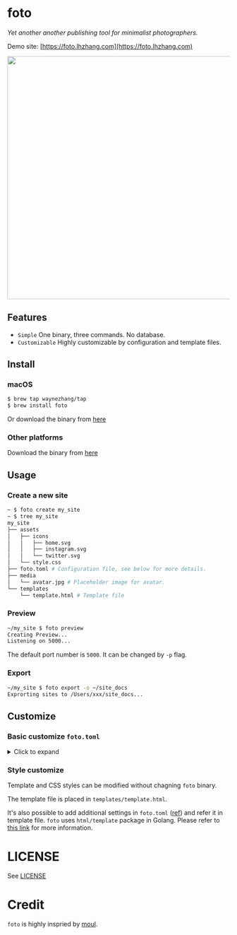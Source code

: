 # foto

_Yet another another publishing tool for minimalist photographers._

Demo site: [https://foto.lhzhang.com](https://foto.lhzhang.com)

<img width="550" alt="" src="https://user-images.githubusercontent.com/480052/181399181-25d3657d-7fff-4ad0-97a0-392a8effb18e.png">

## Features

- `Simple` One binary, three commands. No database.
- `Customizable` Highly customizable by configuration and template files.

## Install

### macOS

```bash
$ brew tap waynezhang/tap
$ brew install foto
```

Or download the binary from [here](https://github.com/waynezhang/foto/releases)

### Other platforms

Download the binary from [here](https://github.com/waynezhang/foto/releases)

## Usage

### Create a new site

```bash
~ $ foto create my_site
~ $ tree my_site
my_site
├── assets
│   ├── icons
│   │   ├── home.svg
│   │   ├── instagram.svg
│   │   └── twitter.svg
│   └── style.css
├── foto.toml # Configuration file, see below for more details.
├── media
│   └── avatar.jpg # Placeholder image for avatar.
└── templates
    └── template.html # Template file
```

### Preview

```bash
~/my_site $ foto preview
Creating Preview...
Listening on 5000...
```

The default port number is `5000`. It can be changed by `-p` flag.

### Export

```bash
~/my_site $ foto export -o ~/site_docs
Exprorting sites to /Users/xxx/site_docs...
```

## Customize

### Basic customize `foto.toml`

<details>
  <summary>Click to expand</summary>
  
  ```toml
  [site]
  # The title of the site
  title = "A new site"
  # The name of the author
  author = "Author Here"
  
  # Site navigation links
  # You can remove any navigation links or add more link by adding following lines
  #     [[site.nav]]
  #     icon = ""
  #     link = ""
  # Navigation links are added in the order encountered.
  
  [[site.nav]]
  icon = "assets/icons/home.svg"
  link = "https://"
  
  [[site.nav]]
  icon = "assets/icons/instagram.svg"
  link = "https://instagram.com/xxx"
  
  [[site.nav]]
  icon = "assets/icons/twitter.svg"
  link = "https://twitter.com/xxx"
  
  # Setttings for photo size
  [image]
  # Width for thumbnail images
  thumbnailWidth = 640
  # Width for enlarged images
  originalWidth = 2048

  # Layout for grids
  [layout]
  minColumn = 1
  maxColumn = 4
  minWidth = 200
  
  # Photo sections
  # You can remove or add more sections by adding following lines
  #     [[section]]
  #     title = "section title"
  #     text = "section description"
  #     slug = "section-slug"
  #     folder = "folder of photos"
  # Photo sections are added in the order encountered.
  [[section]]
  title = "Section 1"
  text = ""
  slug = "section-1"
  folder = "~/photos/section-1"
  
  [[section]]
  title = "Section 2"
  text = ""
  slug = "section-2"
  folder = "~/photos/section-2"
  
  # Other setings
  [others]
  # Folders that should be copied together when exporting sites
  folders = [ "assets", "media" ]
  # Show `Generated by foto` footer or not
  show_foto_footer = true
  ```
</details>

### Style customize

Template and CSS styles can be modified without chagning `foto` binary.

The template file is placed in `templates/template.html`.

It's also possible to add additional settings in `foto.toml` ([ref](https://toml.io/en)) and refer it in template file.
`foto` uses `html/template` package in Golang. Please refer to [this link](https://pkg.go.dev/html/template) for more information.

# LICENSE
 
See [LICENSE](./LICENSE)

# Credit

`foto` is highly inspried by [moul](https://moul.app).
